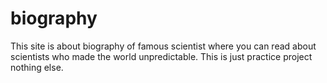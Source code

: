 # biography
This site is about biography of famous scientist where you can read about scientists who made the world unpredictable. This is just practice project nothing else.
